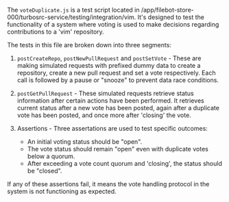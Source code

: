 The `voteDuplicate.js` is a test script located in /app/filebot-store-000/turbosrc-service/testing/integration/vim. It's designed to test the functionality of a system where voting is used to make decisions regarding contributions to a 'vim' repository. 

The tests in this file are broken down into three segments: 

1. `postCreateRepo`, `postNewPullRequest` and `postSetVote` - These are making simulated requests with prefixed dummy data to create a repository, create a new pull request and set a vote respectively. Each call is followed by a pause or "snooze" to prevent data race conditions.

2. `postGetPullRequest` - These simulated requests retrieve status information after certain actions have been performed. It retrieves current status after a new vote has been posted, again after a duplicate vote has been posted, and once more after 'closing' the vote.

3. Assertions - Three assertations are used to test specific outcomes:
    - An initial voting status should be "open".
    - The vote status should remain "open" even with duplicate votes below a quorum.
    - After exceeding a vote count quorum and 'closing', the status should be "closed". 

If any of these assertions fail, it means the vote handling protocol in the system is not functioning as expected.